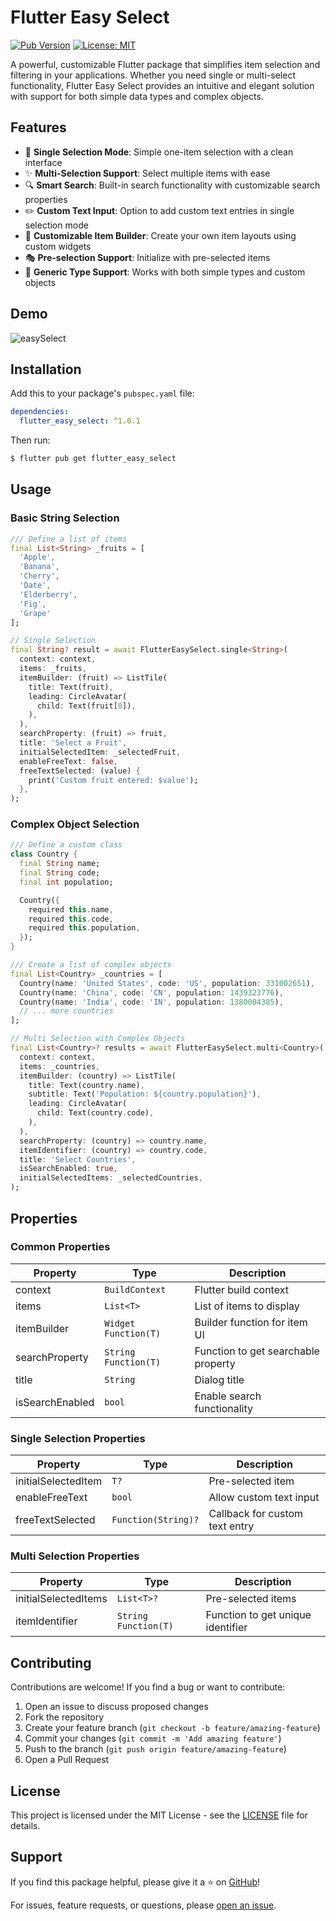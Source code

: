 # Flutter Easy Select

[![Pub Version](https://img.shields.io/pub/v/flutter_easy_select)](https://pub.dev/packages/flutter_easy_select)
[![License: MIT](https://img.shields.io/badge/License-MIT-yellow.svg)](https://opensource.org/licenses/MIT)

A powerful, customizable Flutter package that simplifies item selection and filtering in your applications. Whether you need single or multi-select functionality, Flutter Easy Select provides an intuitive and elegant solution with support for both simple data types and complex objects.

## Features

- 🎯 **Single Selection Mode**: Simple one-item selection with a clean interface
- ✨ **Multi-Selection Support**: Select multiple items with ease
- 🔍 **Smart Search**: Built-in search functionality with customizable search properties
- ✏️ **Custom Text Input**: Option to add custom text entries in single selection mode
- 🎨 **Customizable Item Builder**: Create your own item layouts using custom widgets
- 🎭 **Pre-selection Support**: Initialize with pre-selected items
- 🔄 **Generic Type Support**: Works with both simple types and custom objects

## Demo
![easySelect](https://github.com/user-attachments/assets/a0d1ce95-031e-47f0-95ea-f068ec091630)


## Installation

Add this to your package's `pubspec.yaml` file:

```yaml
dependencies:
  flutter_easy_select: ^1.0.1
```

Then run:

```bash
$ flutter pub get flutter_easy_select
```

## Usage

### Basic String Selection

```dart
/// Define a list of items
final List<String> _fruits = [
  'Apple',
  'Banana',
  'Cherry',
  'Date',
  'Elderberry',
  'Fig',
  'Grape'
];

// Single Selection
final String? result = await FlutterEasySelect.single<String>(
  context: context,
  items: _fruits,
  itemBuilder: (fruit) => ListTile(
    title: Text(fruit),
    leading: CircleAvatar(
      child: Text(fruit[0]),
    ),
  ),
  searchProperty: (fruit) => fruit,
  title: 'Select a Fruit',
  initialSelectedItem: _selectedFruit,
  enableFreeText: false,
  freeTextSelected: (value) {
    print('Custom fruit entered: $value');
  },
);
```

### Complex Object Selection

```dart
/// Define a custom class
class Country {
  final String name;
  final String code;
  final int population;

  Country({
    required this.name,
    required this.code,
    required this.population,
  });
}

/// Create a list of complex objects
final List<Country> _countries = [
  Country(name: 'United States', code: 'US', population: 331002651),
  Country(name: 'China', code: 'CN', population: 1439323776),
  Country(name: 'India', code: 'IN', population: 1380004385),
  // ... more countries
];

// Multi Selection with Complex Objects
final List<Country>? results = await FlutterEasySelect.multi<Country>(
  context: context,
  items: _countries,
  itemBuilder: (country) => ListTile(
    title: Text(country.name),
    subtitle: Text('Population: ${country.population}'),
    leading: CircleAvatar(
      child: Text(country.code),
    ),
  ),
  searchProperty: (country) => country.name,
  itemIdentifier: (country) => country.code,
  title: 'Select Countries',
  isSearchEnabled: true,
  initialSelectedItems: _selectedCountries,
);
```

## Properties

### Common Properties

| Property | Type | Description |
|----------|------|-------------|
| context | `BuildContext` | Flutter build context |
| items | `List<T>` | List of items to display |
| itemBuilder | `Widget Function(T)` | Builder function for item UI |
| searchProperty | `String Function(T)` | Function to get searchable property |
| title | `String` | Dialog title |
| isSearchEnabled | `bool` | Enable search functionality |

### Single Selection Properties

| Property | Type | Description |
|----------|------|-------------|
| initialSelectedItem | `T?` | Pre-selected item |
| enableFreeText | `bool` | Allow custom text input |
| freeTextSelected | `Function(String)?` | Callback for custom text entry |

### Multi Selection Properties

| Property | Type | Description |
|----------|------|-------------|
| initialSelectedItems | `List<T>?` | Pre-selected items |
| itemIdentifier | `String Function(T)` | Function to get unique identifier |

## Contributing

Contributions are welcome! If you find a bug or want to contribute:

1. Open an issue to discuss proposed changes
2. Fork the repository
3. Create your feature branch (`git checkout -b feature/amazing-feature`)
4. Commit your changes (`git commit -m 'Add amazing feature'`)
5. Push to the branch (`git push origin feature/amazing-feature`)
6. Open a Pull Request

## License

This project is licensed under the MIT License - see the [LICENSE](LICENSE) file for details.

## Support

If you find this package helpful, please give it a ⭐️ on [GitHub](https://github.com/jc-27901/flutter_easy_select)!

For issues, feature requests, or questions, please [open an issue](https://github.com/jc-27901/flutter_easy_select/issues).